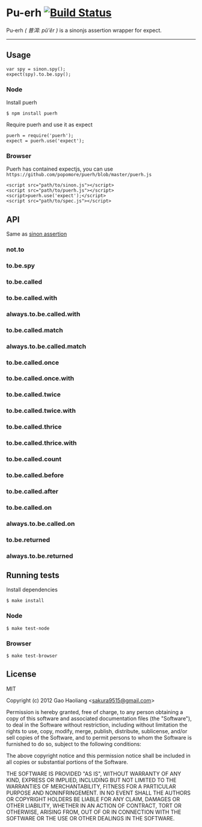 # Pu-erh [![Build Status](https://secure.travis-ci.org/popomore/puerh.png)](https://travis-ci.org/popomore/puerh)

Pu-erh *( 普洱: pǔ'ěr )* is a sinonjs assertion wrapper for expect.

---

## Usage

```
var spy = sinon.spy();
expect(spy).to.be.spy();
```

### Node

Install puerh

```
$ npm install puerh
```

Require puerh and use it as expect

```
puerh = require('puerh');
expect = puerh.use('expect');
```

### Browser

Puerh has contained expectjs, you can use `https://github.com/popomore/puerh/blob/master/puerh.js`

    <script src="path/to/sinon.js"></script>
    <script src="path/to/puerh.js"></script>
    <script>puerh.use('expect');</script>
    <script src="path/to/spec.js"></script>
    
## API

Same as [sinon assertion](http://sinonjs.org/docs/#assertions)

### not.to

### to.be.spy

### to.be.called

### to.be.called.with

### always.to.be.called.with

### to.be.called.match

### always.to.be.called.match

### to.be.called.once

### to.be.called.once.with

### to.be.called.twice

### to.be.called.twice.with

### to.be.called.thrice

### to.be.called.thrice.with

### to.be.called.count

### to.be.called.before

### to.be.called.after

### to.be.called.on

### always.to.be.called.on

### to.be.returned

### always.to.be.returned


## Running tests 

Install dependencies

```
$ make install
```

### Node

```
$ make test-node
```

### Browser

```
$ make test-browser
```

## License

MIT

Copyright (c) 2012 Gao Haoliang <<sakura9515@gmail.com>>

Permission is hereby granted, free of charge, to any person obtaining a copy of this software and associated documentation files (the "Software"), to deal in the Software without restriction, including without limitation the rights to use, copy, modify, merge, publish, distribute, sublicense, and/or sell copies of the Software, and to permit persons to whom the Software is furnished to do so, subject to the following conditions:

The above copyright notice and this permission notice shall be included in all copies or substantial portions of the Software.

THE SOFTWARE IS PROVIDED "AS IS", WITHOUT WARRANTY OF ANY KIND, EXPRESS OR IMPLIED, INCLUDING BUT NOT LIMITED TO THE WARRANTIES OF MERCHANTABILITY, FITNESS FOR A PARTICULAR PURPOSE AND NONINFRINGEMENT. IN NO EVENT SHALL THE AUTHORS OR COPYRIGHT HOLDERS BE LIABLE FOR ANY CLAIM, DAMAGES OR OTHER LIABILITY, WHETHER IN AN ACTION OF CONTRACT, TORT OR OTHERWISE, ARISING FROM, OUT OF OR IN CONNECTION WITH THE SOFTWARE OR THE USE OR OTHER DEALINGS IN THE SOFTWARE.